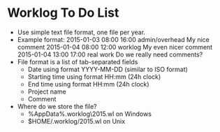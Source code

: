 # Worklog To Do List

* Use simple text file format, one file per year.
* Example format:
      2015-01-03    08:00   16:00   admin/overhead  My nice comment
      2015-01-04    08:00   12:00   worklog My even nicer comment
      2015-01-04    13:00   17:00   real work   Do we really need comments?
* File format is a list of tab-separated fields
  * Date using format YYYY-MM-DD (similar to ISO format)
  * Starting time using format HH:mm (24h clock)
  * End time using format HH:mm (24h clock)
  * Project name
  * Comment
* Where do we store the file?
  * %AppData%\.worklog\2015.wl on Windows
  * $HOME/.worklog/2015.wl on Unix
